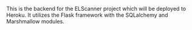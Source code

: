 This is the backend for the ELScanner project which will be deployed to Heroku. It utilizes the Flask framework
with the SQLalchemy and Marshmallow modules.